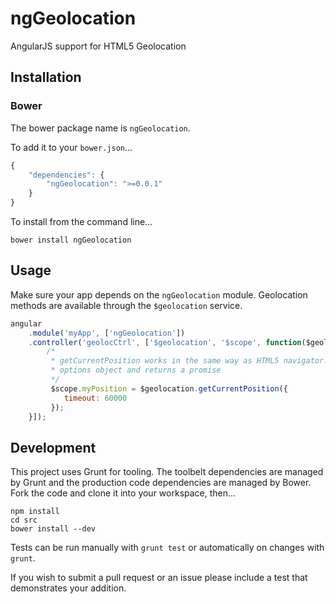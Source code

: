 # ngGeolocation

AngularJS support for HTML5 Geolocation

## Installation

### Bower

The bower package name is `ngGeolocation`.

To add it to your `bower.json`...

```javascript
{
    "dependencies": {
        "ngGeolocation": ">=0.0.1"
    }
}
```

To install from the command line...

```
bower install ngGeolocation
```

## Usage

Make sure your app depends on the `ngGeolocation` module. Geolocation methods are available through the `$geolocation` service.

```javascript
angular
    .module('myApp', ['ngGeolocation'])
    .controller('geolocCtrl', ['$geolocation', '$scope', function($geolocation, $scope) {
        /*
         * getCurrentPosition works in the same way as HTML5 navigator.getCurrentPosition. Takes an optional
         * options object and returns a promise
         */
         $scope.myPosition = $geolocation.getCurrentPosition({
            timeout: 60000
         });
    }]);
```

## Development

This project uses Grunt for tooling. The toolbelt dependencies are managed by Grunt and the production code dependencies are managed by Bower. Fork the code and clone it into your workspace, then...

```
npm install
cd src
bower install --dev
```

Tests can be run manually with `grunt test` or automatically on changes with `grunt`.

If you wish to submit a pull request or an issue please include a test that demonstrates your addition.

